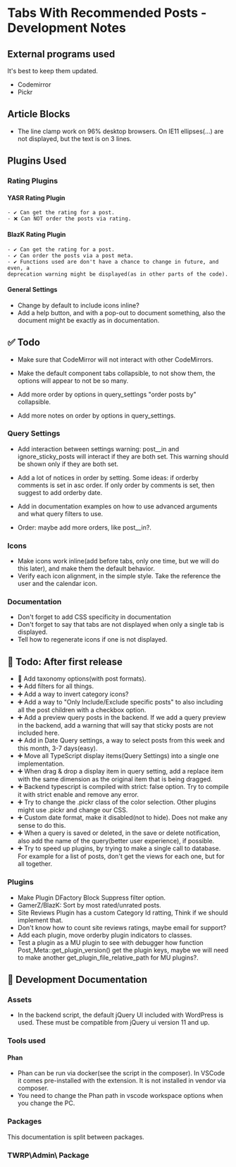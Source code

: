 # Tabs With Recommended Posts - Development Notes

## External programs used

It's best to keep them updated.

- Codemirror
- Pickr

## Article Blocks

- The line clamp work on 96% desktop browsers. On IE11 ellipses(...) are not displayed, but the text is on 3 lines.

## Plugins Used

### Rating Plugins

#### YASR Rating Plugin

    - ✔ Can get the rating for a post.
    - ❌ Can NOT order the posts via rating.

#### BlazK Rating Plugin

    - ✔ Can get the rating for a post.
    - ✔ Can order the posts via a post meta.
    - ✔ Functions used are don't have a chance to change in future, and even, a
    deprecation warning might be displayed(as in other parts of the code).

#### General Settings

- Change by default to include icons inline?
- Add a help button, and with a pop-out to document something, also the document might be exactly as in documentation.

## ✅ Todo

- Make sure that CodeMirror will not interact with other CodeMirrors.
- Make the default component tabs collapsible, to not show them, the options will appear to not be so many.

- Add more order by options in query_settings "order posts by" collapsible.
- Add more notes on order by options in query_settings.

### Query Settings

- Add interaction between settings warning: post__in and ignore_sticky_posts
will interact if they are both set. This warning should be shown only if they are both set.

- Add a lot of notices in order by setting. Some ideas: if orderby comments is
set in asc order. If only order by comments is set, then suggest to add orderby date.
- Add in documentation examples on how to use advanced arguments and what query filters to use.
- Order: maybe add more orders, like post__in?.

### Icons

- Make icons work inline(add before tabs, only one time, but we will do this later), and make them the default behavior.
- Verify each icon alignment, in the simple style. Take the reference the user and the calendar icon.

### Documentation

- Don't forget to add CSS specificity in documentation
- Don't forget to say that tabs are not displayed when only a single tab is displayed.
- Tell how to regenerate icons if one is not displayed.

## 🎉 Todo: After first release

- 🥇 Add taxonomy options(with post formats).
- ➕ Add filters for all things.
- ➕ Add a way to invert category icons?
- ➕ Add a way to "Only Include/Exclude specific posts" to also including all the post children with a checkbox option.
- ➕ Add a preview query posts in the backend. If we add a query preview in the backend, add a warning that will say that sticky posts are not included here.
- ➕ Add in Date Query settings, a way to select posts from this week and this month, 3-7 days(easy).
- ➕ Move all TypeScript display items(Query Settings) into a single one implementation.
- ➕ When drag & drop a display item in query setting, add a replace item with the same dimension as the original item that is being dragged.
- ➕ Backend typescript is compiled with strict: false option. Try to compile it with strict enable and remove any error.
- ➕ Try to change the .pickr class of the color selection. Other plugins might use .pickr and change our CSS.
- ➕ Custom date format, make it disabled(not to hide). Does not make any sense to do this.
- ➕ When a query is saved or deleted, in the save or delete notification, also add the name of the query(better user experience), if possible.
- ➕ Try to speed up plugins, by trying to make a single call to database. For example for a list of posts, don't get the views for each one, but for all together.

### Plugins

- Make Plugin DFactory Block Suppress filter option.
- GamerZ/BlazK: Sort by most rated/unrated posts.
- Site Reviews Plugin has a custom Category Id ratting, Think if we should implement that.
- Don't know how to count site reviews ratings, maybe email for support?
- Add each plugin, move orderby plugin indicators to classes.
- Test a plugin as a MU plugin to see with debugger how function Post_Meta::get_plugin_version() get the plugin keys, maybe we will need to make another get_plugin_file_relative_path for MU plugins?.

## 📖 Development Documentation

### Assets

- In the backend script, the default jQuery UI included with WordPress is used. These must be compatible from jQuery ui version 11 and up.

### Tools used

#### Phan

- Phan can be run via docker(see the script in the composer). In VSCode it comes pre-installed with the extension. It is not installed in vendor via composer.
- You need to change the Phan path in vscode workspace options when you change the PC.

### Packages

This documentation is split between packages.

### TWRP\Admin\ Package
